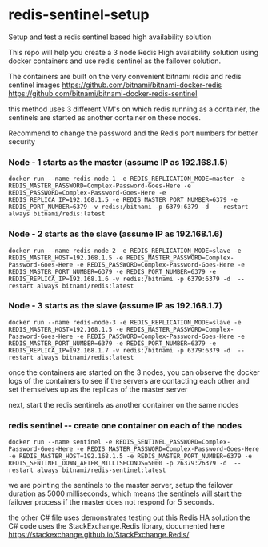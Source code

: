 # redis-sentinel-setup
Setup and test a redis sentinel based high availability solution

This repo will help you create a 3 node Redis High availability solution using docker containers and use redis sentinel as the failover solution.

The containers are built on the very convenient bitnami redis and redis sentinel images
https://github.com/bitnami/bitnami-docker-redis
https://github.com/bitnami/bitnami-docker-redis-sentinel

this method uses 3 different VM's on which redis running as a container, the sentinels are started as another container on these nodes.

Recommend to change the password and the Redis port numbers for better security

### Node - 1 starts as the master  (assume IP as 192.168.1.5)

`
docker run --name redis-node-1 -e REDIS_REPLICATION_MODE=master -e REDIS_MASTER_PASSWORD=Complex-Password-Goes-Here -e REDIS_PASSWORD=Complex-Password-Goes-Here -e REDIS_REPLICA_IP=192.168.1.5 -e REDIS_MASTER_PORT_NUMBER=6379 -e REDIS_PORT_NUMBER=6379 -v redis:/bitnami -p 6379:6379 -d  --restart always bitnami/redis:latest
`

### Node - 2 starts as the slave  (assume IP as 192.168.1.6)

`
docker run --name redis-node-2 -e REDIS_REPLICATION_MODE=slave -e REDIS_MASTER_HOST=192.168.1.5 -e REDIS_MASTER_PASSWORD=Complex-Password-Goes-Here -e REDIS_PASSWORD=Complex-Password-Goes-Here -e REDIS_MASTER_PORT_NUMBER=6379 -e REDIS_PORT_NUMBER=6379 -e REDIS_REPLICA_IP=192.168.1.6 -v redis:/bitnami -p 6379:6379 -d  --restart always bitnami/redis:latest
`

### Node - 3 starts as the slave  (assume IP as 192.168.1.7)

`
docker run --name redis-node-3 -e REDIS_REPLICATION_MODE=slave -e REDIS_MASTER_HOST=192.168.1.5 -e REDIS_MASTER_PASSWORD=Complex-Password-Goes-Here -e REDIS_PASSWORD=Complex-Password-Goes-Here -e REDIS_MASTER_PORT_NUMBER=6379 -e REDIS_PORT_NUMBER=6379 -e REDIS_REPLICA_IP=192.168.1.7 -v redis:/bitnami -p 6379:6379 -d  --restart always bitnami/redis:latest
`

once the containers are started on the 3 nodes, you can observe the docker logs of the containers to see if the servers are contacting each other and set themselves up as the replicas of the master server

next, start the redis sentinels as another container on the same nodes

### redis sentinel -- create one container on each of the nodes
`
docker run --name sentinel -e REDIS_SENTINEL_PASSWORD=Complex-Password-Goes-Here -e REDIS_MASTER_PASSWORD=Complex-Password-Goes-Here -e REDIS_MASTER_HOST=192.168.1.5 -e REDIS_MASTER_PORT_NUMBER=6379 -e REDIS_SENTINEL_DOWN_AFTER_MILLISECONDS=5000 -p 26379:26379 -d  --restart always bitnami/redis-sentinel:latest
`

we are pointing the sentinels to the master server, setup the failover duration as 5000 milliseconds, which means the sentinels will start the failover process if the master does not respond for 5 seconds.

the other C# file uses demonstrates testing out this Redis HA solution 
the C# code uses the StackExchange.Redis library, documented here https://stackexchange.github.io/StackExchange.Redis/
